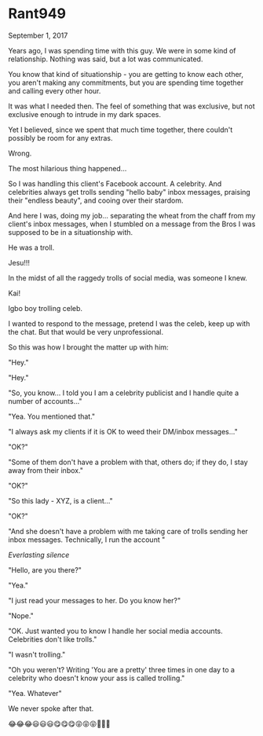 # Rant949


September 1, 2017

Years ago, I was spending time with this guy. We were in some kind of relationship. Nothing was said, but a lot was communicated.

You know that kind of situationship - you are getting to know each other, you aren't making any commitments, but you are spending time together and calling every other hour. 

It was what I needed then. The feel of something that was exclusive, but not exclusive enough to intrude in my dark spaces.

Yet I believed, since we spent that much time together, there couldn't possibly be room for any extras.

Wrong. 

The most hilarious thing happened...

So I was handling this client's Facebook account. A celebrity. And celebrities always get trolls sending "hello baby" inbox messages, praising their "endless beauty", and cooing over their stardom.

And here I was, doing my job... separating the wheat from the chaff from my client's inbox messages, when I stumbled on a message from the Bros I was supposed to be in a situationship with. 

He was a troll.

Jesu!!! 

In the midst of all the raggedy trolls of social media, was someone I knew.

Kai!

Igbo boy trolling celeb.

I wanted to respond to the message, pretend I was the celeb, keep up with the chat. But that would be very unprofessional.

So this was how I brought the matter up with him:

"Hey."

"Hey."

"So, you know... I told you I am a celebrity publicist and I handle quite a number of accounts..."

"Yea. You mentioned that."

"I always ask my clients if it is OK to weed their DM/inbox messages..."

"OK?"

"Some of them don't have a problem with that, others do; if they do, I stay away from their inbox."

"OK?"

"So this lady - XYZ, is a client..."

"OK?"

"And she doesn't have a problem with me taking care of trolls sending her inbox messages. Technically, I run the account "

*Everlasting silence*

"Hello, are you there?"

"Yea."

"I just read your messages to her. Do you know her?"

"Nope."

"OK. Just wanted you to know I handle her social media accounts. Celebrities don't like trolls."

"I wasn't trolling."

"Oh you weren't? Writing 'You are a pretty' three times in one day to a celebrity who doesn't know your ass is called trolling."

"Yea. Whatever"

We never spoke after that.

😂😂😂😃😃😃😋😋😋😝😝😝💅💅💅